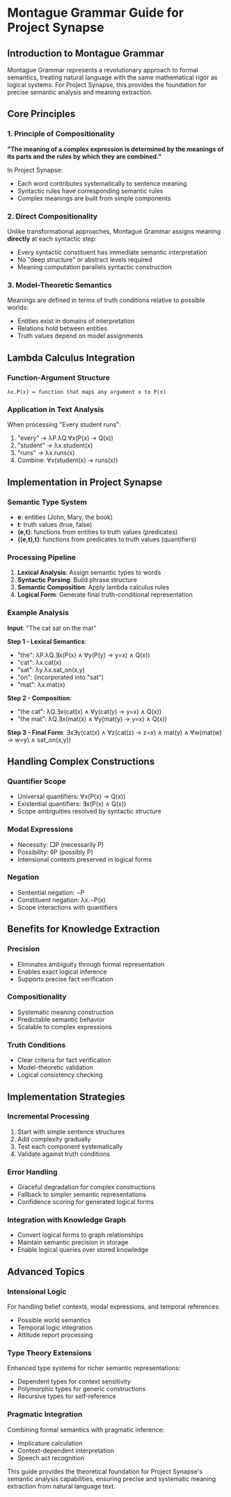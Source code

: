 # Montague Grammar Guide for Project Synapse

## Introduction to Montague Grammar

Montague Grammar represents a revolutionary approach to formal semantics, treating natural language with the same mathematical rigor as logical systems. For Project Synapse, this provides the foundation for precise semantic analysis and meaning extraction.

## Core Principles

### 1. Principle of Compositionality
**"The meaning of a complex expression is determined by the meanings of its parts and the rules by which they are combined."**

In Project Synapse:
- Each word contributes systematically to sentence meaning
- Syntactic rules have corresponding semantic rules
- Complex meanings are built from simple components

### 2. Direct Compositionality
Unlike transformational approaches, Montague Grammar assigns meaning **directly** at each syntactic step:
- Every syntactic constituent has immediate semantic interpretation
- No "deep structure" or abstract levels required
- Meaning computation parallels syntactic construction

### 3. Model-Theoretic Semantics
Meanings are defined in terms of truth conditions relative to possible worlds:
- Entities exist in domains of interpretation
- Relations hold between entities
- Truth values depend on model assignments

## Lambda Calculus Integration

### Function-Argument Structure
```
λx.P(x) = function that maps any argument x to P(x)
```

### Application in Text Analysis
When processing "Every student runs":
1. "every" → λP.λQ.∀x(P(x) → Q(x))
2. "student" → λx.student(x) 
3. "runs" → λx.runs(x)
4. Combine: ∀x(student(x) → runs(x))

## Implementation in Project Synapse

### Semantic Type System
- **e**: entities (John, Mary, the book)
- **t**: truth values (true, false)
- **⟨e,t⟩**: functions from entities to truth values (predicates)
- **⟨⟨e,t⟩,t⟩**: functions from predicates to truth values (quantifiers)

### Processing Pipeline
1. **Lexical Analysis**: Assign semantic types to words
2. **Syntactic Parsing**: Build phrase structure
3. **Semantic Composition**: Apply lambda calculus rules
4. **Logical Form**: Generate final truth-conditional representation

### Example Analysis

**Input**: "The cat sat on the mat"

**Step 1 - Lexical Semantics**:
- "the": λP.λQ.∃x(P(x) ∧ ∀y(P(y) → y=x) ∧ Q(x))
- "cat": λx.cat(x)
- "sat": λy.λx.sat_on(x,y)
- "on": (incorporated into "sat")
- "mat": λx.mat(x)

**Step 2 - Composition**:
- "the cat": λQ.∃x(cat(x) ∧ ∀y(cat(y) → y=x) ∧ Q(x))
- "the mat": λQ.∃x(mat(x) ∧ ∀y(mat(y) → y=x) ∧ Q(x))

**Step 3 - Final Form**:
∃x∃y(cat(x) ∧ ∀z(cat(z) → z=x) ∧ mat(y) ∧ ∀w(mat(w) → w=y) ∧ sat_on(x,y))

## Handling Complex Constructions

### Quantifier Scope
- Universal quantifiers: ∀x(P(x) → Q(x))
- Existential quantifiers: ∃x(P(x) ∧ Q(x))
- Scope ambiguities resolved by syntactic structure

### Modal Expressions
- Necessity: □P (necessarily P)
- Possibility: ◊P (possibly P)
- Intensional contexts preserved in logical forms

### Negation
- Sentential negation: ¬P
- Constituent negation: λx.¬P(x)
- Scope interactions with quantifiers

## Benefits for Knowledge Extraction

### Precision
- Eliminates ambiguity through formal representation
- Enables exact logical inference
- Supports precise fact verification

### Compositionality
- Systematic meaning construction
- Predictable semantic behavior
- Scalable to complex expressions

### Truth Conditions
- Clear criteria for fact verification
- Model-theoretic validation
- Logical consistency checking

## Implementation Strategies

### Incremental Processing
1. Start with simple sentence structures
2. Add complexity gradually
3. Test each component systematically
4. Validate against truth conditions

### Error Handling
- Graceful degradation for complex constructions
- Fallback to simpler semantic representations
- Confidence scoring for generated logical forms

### Integration with Knowledge Graph
- Convert logical forms to graph relationships
- Maintain semantic precision in storage
- Enable logical queries over stored knowledge

## Advanced Topics

### Intensional Logic
For handling belief contexts, modal expressions, and temporal references:
- Possible world semantics
- Temporal logic integration
- Attitude report processing

### Type Theory Extensions
Enhanced type systems for richer semantic representations:
- Dependent types for context sensitivity
- Polymorphic types for generic constructions
- Recursive types for self-reference

### Pragmatic Integration
Combining formal semantics with pragmatic inference:
- Implicature calculation
- Context-dependent interpretation
- Speech act recognition

This guide provides the theoretical foundation for Project Synapse's semantic analysis capabilities, ensuring precise and systematic meaning extraction from natural language text.
